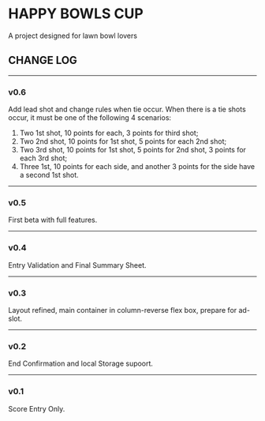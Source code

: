 # HAPPY BOWLS CUP
A project designed for lawn bowl lovers

## CHANGE LOG
---
### v0.6
Add lead shot and change rules when tie occur.
When there is a tie shots occur, it must be one of the following 4 scenarios:
1. Two 1st shot, 10 points for each, 3 points for third shot;
2. Two 2nd shot, 10 points for 1st shot, 5 points for each 2nd shot;
3. Two 3rd shot, 10 points for 1st shot, 5 points for 2nd shot, 3 points for each 3rd shot;
4. Three 1st, 10 points for each side, and another 3 points for the side have a second 1st shot.
   
---
### v0.5
First beta with full features.

---
### v0.4
Entry Validation and Final Summary Sheet.

---
### v0.3
Layout refined, main container in column-reverse flex box, prepare for ad-slot.

---
### v0.2
End Confirmation and local Storage supoort.

---
### v0.1
Score Entry Only.                                                        
